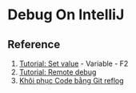 # Debug On IntelliJ

## Reference
1. [Tutorial: Set value](https://www.jetbrains.com/help/idea/tutorial-set-value.html) - Variable - F2
2. [Tutorial: Remote debug](https://www.jetbrains.com/help/idea/tutorial-remote-debug.html#4ab796af)
3. [Khôi phục Code bằng Git reflog](https://tuanndl.com/post/khoi_phuc_code_bang_git_reflog)